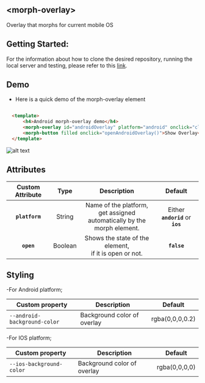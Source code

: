 ## &lt;morph-overlay&gt;
Overlay that morphs for current mobile OS

## Getting Started:
For the information about how to clone the desired repository, running the local server and testing, please refer to this [link](https://github.com/moduware/polymorph-components/blob/master/INFO.md).


## Demo
- Here is a quick demo of the morph-overlay element

```html

  <template>
      <h4>Android morph-overlay demo</h4>
      <morph-overlay id="androidOverlay" platform="android" onclick="closeAndroidOverlay()"></morph-overlay>
      <morph-button filled onclick="openAndroidOverlay()">Show Overlay</morph-button>
  </template>

```
![alt text](https://user-images.githubusercontent.com/15607784/32081318-79a98e8c-ba69-11e7-8813-c478acffb448.png)

## Attributes

|      Custom Attribute      |   Type  |                                   Description                                  |              Default              |
|:--------------------------:|:-------:|:------------------------------------------------------------------------------:|:---------------------------------:|
|       **`platform`**       |  String | Name of the platform, get assigned<br> automatically by the morph element.     | Either **`andorid`** or **`ios`** |
| **`open`** |  Boolean | Shows the state of the element,<br> if it is open or not.  | **`false`**                       |



## Styling
-For Android platform;

Custom property                  | Description                            | Default
---------------------------------|----------------------------------------|--------------------
`--android-background-color`     | Background color of overlay            | rgba(0,0,0,0.2)

-For IOS platform;

Custom property                  | Description                            | Default
---------------------------------|----------------------------------------|--------------------
`--ios-background-color`         | Background color of overlay            | rgba(0,0,0,0)
